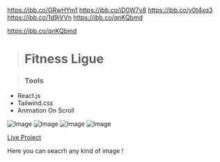

https://ibb.co/GRwHYm1
https://ibb.co/jD0W7y8
https://ibb.co/y0t4xq3
https://ibb.co/1d9jVVn
https://ibb.co/qnKQbmd

https://ibb.co/qnKQbmd

># Fitness Ligue



>### Tools
* React.js
* Tailwind.css
* Animation On Scroll



![Image](https://i.ibb.co/VTywn6h/Screenshot-165.png) 
![Image](https://i.ibb.co/tDjxyqH/Screenshot-166.png) 
![Image](https://i.ibb.co/VQv5yyN/Screenshot-168.png) 
![Image](https://i.ibb.co/vBpn2LH/Screenshot-169.png) 

[Live Project]()

Here you can seacrh any kind of image !